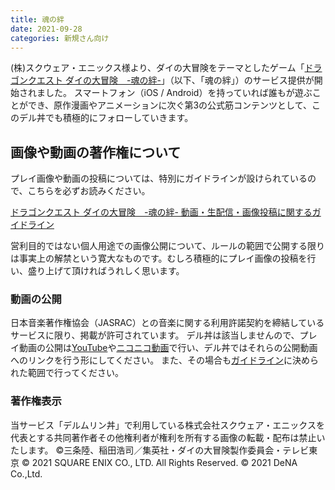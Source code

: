 ```yaml
---
title: 魂の絆
date: 2021-09-28
categories: 新規さん向け
---
```


(株)スクウェア・エニックス様より、ダイの大冒険をテーマとしたゲーム「[ドラゴンクエスト ダイの大冒険　-魂の絆-](https://www.dqdai-souls.com/)」（以下、「魂の絆」）のサービス提供が開始されました。
スマートフォン（iOS / Android）を持っていれば誰もが遊ぶことができ、原作漫画やアニメーションに次ぐ第3の公式筋コンテンツとして、このデル丼でも積極的にフォローしていきます。

## 画像や動画の著作権について

プレイ画像や動画の投稿については、特別にガイドラインが設けられているので、こちらを必ずお読みください。

[ドラゴンクエスト ダイの大冒険　-魂の絆- 動画・生配信・画像投稿に関するガイドライン](https://www.dqdai-souls.com/guideline)

営利目的ではない個人用途での画像公開について、ルールの範囲で公開する限りは事実上の解禁という寛大なものです。むしろ積極的にプレイ画像の投稿を行い、盛り上げて頂ければうれしく思います。

### 動画の公開

日本音楽著作権協会（JASRAC）との音楽に関する利用許諾契約を締結しているサービスに限り、掲載が許可されています。
デル丼は該当しませんので、プレイ動画の公開は[YouTube](https://www.youtube.com/)や[ニコニコ動画](https://www.nicovideo.jp/)で行い、デル丼ではそれらの公開動画へのリンクを行う形にしてください。
また、その場合も[ガイドライン](https://www.dqdai-souls.com/guideline)に決められた範囲で行ってください。

### 著作権表示

当サービス「デルムリン丼」で利用している株式会社スクウェア・エニックスを代表とする共同著作者その他権利者が権利を所有する画像の転載・配布は禁止いたします。
©三条陸、稲田浩司／集英社・ダイの大冒険製作委員会・テレビ東京
© 2021 SQUARE ENIX CO., LTD. All Rights Reserved. © 2021 DeNA Co.,Ltd.
